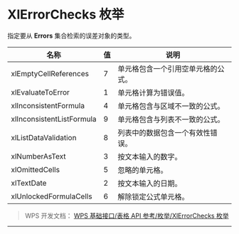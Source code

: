 # XlErrorChecks 枚举

指定要从 **Errors** 集合检索的误差对象的类型。

| 名称                      | 值  | 说明                               |
|---------------------------|-----|------------------------------------|
| xlEmptyCellReferences     | 7   | 单元格包含一个引用空单元格的公式。 |
| xlEvaluateToError         | 1   | 单元格计算为错误值。               |
| xlInconsistentFormula     | 4   | 单元格包含与区域不一致的公式。     |
| xlInconsistentListFormula | 9   | 单元格包含与列表不一致的公式。     |
| xlListDataValidation      | 8   | 列表中的数据包含一个有效性错误。   |
| xlNumberAsText            | 3   | 按文本输入的数字。                 |
| xlOmittedCells            | 5   | 忽略的单元格。                     |
| xlTextDate                | 2   | 按文本输入的日期。                 |
| xlUnlockedFormulaCells    | 6   | 解除锁定公式单元格。               |

> WPS 开发文档： [WPS 基础接口/表格 API 参考/枚举/XlErrorChecks 枚举](https://qn.cache.wpscdn.cn/encs/doc/office_v19/topics/WPS%20%E5%9F%BA%E7%A1%80%E6%8E%A5%E5%8F%A3/%E8%A1%A8%E6%A0%BC%20API%20%E5%8F%82%E8%80%83/%E6%9E%9A%E4%B8%BE/XlErrorChecks%20%E6%9E%9A%E4%B8%BE.html)

------------------------------------------------------------------------
